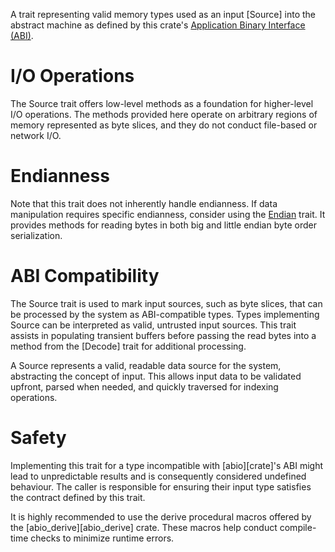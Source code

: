 A trait representing valid memory types used as an input [Source] into the abstract machine as defined by this crate's [Application Binary Interface (ABI)][abi].

# I/O Operations
The Source trait offers low-level methods as a foundation for higher-level I/O operations. The methods provided here operate on arbitrary regions of memory represented as byte slices, and they do not conduct file-based or network I/O.

 # Endianness

Note that this trait does not inherently handle endianness. If data manipulation requires specific endianness, consider using the [Endian][endian] trait. It provides methods for reading bytes in both big and little endian byte order serialization.

# ABI Compatibility

The Source trait is used to mark input sources, such as byte slices, that can be processed by the system as ABI-compatible types. Types implementing Source can be interpreted as valid, untrusted input sources. This trait assists in populating transient buffers before passing the read bytes into a method from the [Decode] trait for additional processing.

A Source represents a valid, readable data source for the system, abstracting the concept of input. This allows input data to be validated upfront, parsed when needed, and quickly traversed for indexing operations.

# Safety

Implementing this trait for a type incompatible with [abio][crate]'s ABI might lead to unpredictable results and is consequently considered undefined behaviour. The caller is responsible for ensuring their input type satisfies the contract defined by this trait.

It is highly recommended to use the derive procedural macros offered by the [abio_derive][abio_derive] crate. These macros help conduct compile-time checks to minimize runtime errors.

[endian]: crate::layout::Endian
[abi]: https://en.wikipedia.org/wiki/Application_binary_interface